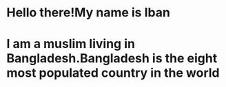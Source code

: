 <html>
<body>
  <meta name="viewport" content="width=device-width,initial-scale=1.0"/>
  
<h1><strong>Hello there!My name is Iban</strong></h1>
<h1>I am a muslim living in Bangladesh.Bangladesh is the eight most populated country in the world</h1>

  
</body>
  
</html>
